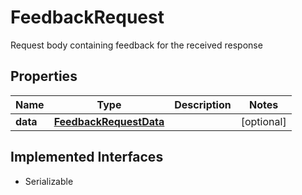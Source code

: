 

# FeedbackRequest

Request body containing feedback for the received response 

## Properties

Name | Type | Description | Notes
------------ | ------------- | ------------- | -------------
**data** | [**FeedbackRequestData**](FeedbackRequestData.md) |  |  [optional]


## Implemented Interfaces

* Serializable



